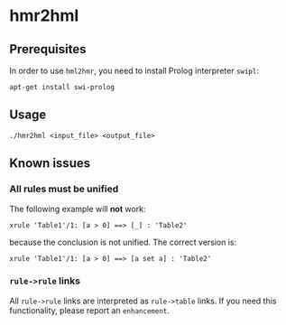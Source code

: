 # hmr2hml

## Prerequisites

In order to use `hml2hmr`, you need to install Prolog interpreter `swipl`:

    apt-get install swi-prolog

## Usage

    ./hmr2hml <input_file> <output_file>

## Known issues

### All rules must be unified
The following example will **not** work:

    xrule 'Table1'/1: [a > 0] ==> [_] : 'Table2'

because the conclusion is not unified. The correct version is:

    xrule 'Table1'/1: [a > 0] ==> [a set a] : 'Table2'

### `rule->rule` links
All `rule->rule` links are interpreted as `rule->table` links. If you need this functionality, please report an `enhancement`.
